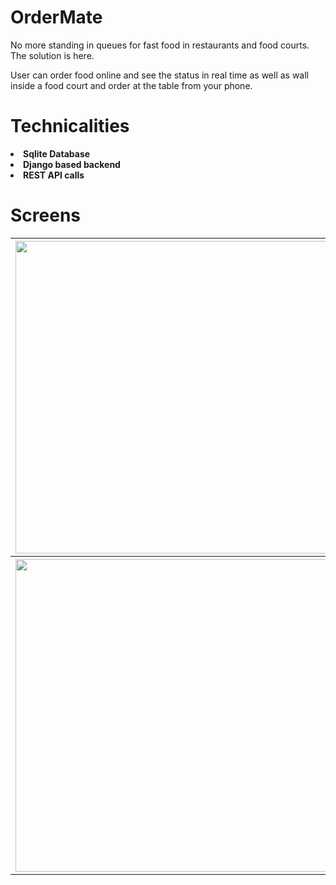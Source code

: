 
# OrderMate
No more standing in queues for fast food in restaurants and food courts. The solution is here.

User can order food online and see the status in real time as well as wall inside a food court and order at the table from your phone.

<h1>Technicalities</h1>
   
  
  <b><li>Sqlite Database</li></b>
  <b> <li>Django based backend</li></b>
    <b><li>REST API calls</li></b>
    
<h1>Screens</h1>

<table>
<tr>

<th><img width="500px" height="500px" src="Images/1.jpeg"/></th>
<th><img width="500px" height="500px" src="Images/2.jpeg"/></th>

<th><img width="500px" height="500px" src="Images/3.jpeg"/></th>
</tr>
<tr>

<th><img width="500px" height="500px" src="Images/4.jpeg"/></th>
</tr>
<table>
